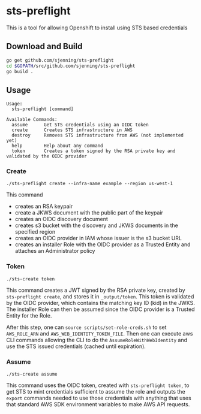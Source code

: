 # sts-preflight
This is a tool for allowing Openshift to install using STS based credentials
## Download and Build
```bash
go get github.com/sjenning/sts-preflight
cd $GOPATH/src/github.com/sjenning/sts-preflight
go build .
```
## Usage
```
Usage:
  sts-preflight [command]

Available Commands:
  assume      Get STS credentials using an OIDC token
  create      Creates STS infrastructure in AWS
  destroy     Removes STS infrastructure from AWS (not implemented yet)
  help        Help about any command
  token       Creates a token signed by the RSA private key and validated by the OIDC provider
```
### Create
```
./sts-preflight create --infra-name example --region us-west-1
```
This command
* creates an RSA keypair
* create a JKWS document with the public part of the keypair
* creates an OIDC discovery document
* creates s3 bucket with the discovery and JKWS documents in the specified region
* creates an OIDC provider in IAM whose issuer is the s3 bucket URL
* creates an installer Role with the OIDC provider as a Trusted Entity and attaches an Administrator policy
### Token
```
./sts-create token
```
This command creates a JWT signed by the RSA private key, created by `sts-preflight create`, and stores it in `_output/token`.  This token is validated by the OIDC provider, which contains the matching key ID (kid) in the JWKS.  The installer Role can then be assumed since the OIDC provider is a Trusted Entity for the Role.

After this step, one can `source scripts/set-role-creds.sh` to set `AWS_ROLE_ARN` and `AWS_WEB_IDENTITY_TOKEN_FILE`.  Then one can execute aws CLI commands allowing the CLI to do the `AssumeRoleWithWebIdentity` and use the STS issued credentials (cached until expiration).
### Assume
```
./sts-create assume
```
This command uses the OIDC token, created with `sts-preflight token`, to get STS to mint credentials sufficient to assume the role and outputs the `export` commands needed to use those credentials with anything that uses that standard AWS SDK environment variables to make AWS API requests.
